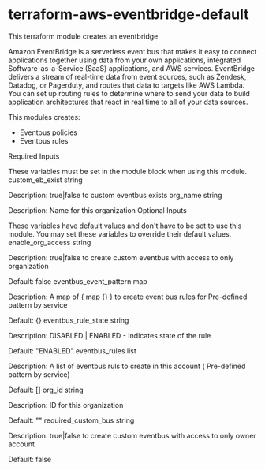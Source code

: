 
# terraform-aws-eventbridge-default


This terraform module creates an eventbridge

Amazon EventBridge is a serverless event bus that makes it easy to connect applications together using data from your own applications, integrated Software-as-a-Service (SaaS) applications, and AWS services. EventBridge delivers a stream of real-time data from event sources, such as Zendesk, Datadog, or Pagerduty, and routes that data to targets like AWS Lambda. You can set up routing rules to determine where to send your data to build application architectures that react in real time to all of your data sources. 

This modules creates:

 - Eventbus policies
 - Eventbus rules



Required Inputs

These variables must be set in the module block when using this module.
custom_eb_exist string

Description: true|false to custom eventbus exists
org_name string

Description: Name for this organization
Optional Inputs

These variables have default values and don't have to be set to use this module. You may set these variables to override their default values.
enable_org_access string

Description: true|false to create custom eventbus with access to only organization

Default: false
eventbus_event_pattern map

Description: A map of { map {} } to create event bus rules for Pre-defined pattern by service

Default: {}
eventbus_rule_state string

Description: DISABLED | ENABLED - Indicates state of the rule

Default: "ENABLED"
eventbus_rules list

Description: A list of eventbus ruls to create in this account ( Pre-defined pattern by service)

Default: []
org_id string

Description: ID for this organization

Default: ""
required_custom_bus string

Description: true|false to create custom eventbus with access to only owner account

Default: false
